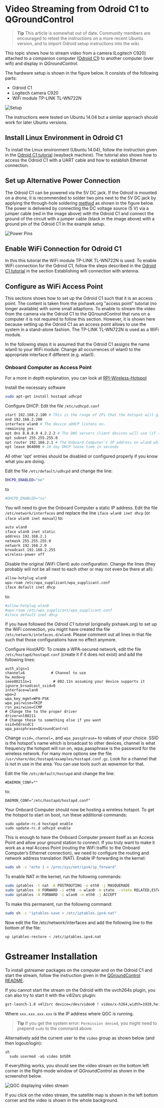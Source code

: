 # Video Streaming from Odroid C1 to QGroundControl

> **Tip** This article is somewhat out of date. Community members are encouraged to retest the instructions on a more recent Ubuntu version, and to import Odroid setup instructions into the wiki.

This topic shows how to stream video from a camera (Logitech C920) attached to a companion computer ([Odroid C1](https://magazine.odroid.com/wp-content/uploads/odroid-c1-user-manual.pdf)) to another computer (over wifi) and display in *QGroundControl*.

The hardware setup is shown in the figure below. It consists of the following parts:

* Odroid C1
* Logitech camera C920
* WiFi module TP-LINK TL-WN722N

![Setup](../../assets/videostreaming/setup_whole.jpg)

The instructions were tested on Ubuntu 14.04 but a similar approach should work for later Ubuntu versions.

## Install Linux Environment in Odroid C1

To install the Linux environment (Ubuntu 14.04), follow the instruction given in the [Odroid C1 tutorial](http://web.archive.org/web/20180617111122/http://pixhawk.org/peripherals/onboard_computers/odroid_c1) (wayback machine). The tutorial also shows how to access the Odroid C1 with a UART cable and how to establish Ethernet connection.

## Set up Alternative Power Connection

The Odroid C1 can be powered via the 5V DC jack. If the Odroid is mounted on a drone, it is recommended to solder two pins next to the 5V DC jack by applying the through-hole soldering [method](https://learn.sparkfun.com/tutorials/how-to-solder---through-hole-soldering) as shown in the figure below. The power is delivered by connecting the DC voltage source (5 V) via a jumper cable (red in the image above) with the Odroid C1 and connect the ground of the circuit with a jumper cable (black in the image above) with a ground pin of the Odroid C1 in the example setup.

![Power Pins](../../assets/videostreaming/power-pins.jpg)

## Enable WiFi Connection for Odroid C1

In this this tutorial the WiFi module TP-LINK TL-WN722N is used. To enable WiFi connection for the Odroid C1, follow the steps described in the [Odroid C1 tutorial](http://web.archive.org/web/20180617111122/http://pixhawk.org/peripherals/onboard_computers/odroid_c1) in the section Establishing wifi connection with antenna.

## Configure as WiFi Access Point

This sections shows how to set up the Odroid C1 such that it is an access point. The content is taken from the pixhawk.org "access point" tutorial (no longer available) with some small adaptions. To enable to stream the video from the camera via the Odroid C1 to the QGroundControl that runs on a computer it is not required to follow this section. However, it is shown here because setting up the Odroid C1 as an access point allows to use the system in a stand-alone fashion. The TP-LINK TL-WN722N is used as a WiFi module.

In the following steps it is assumed that the Odroid C1 assigns the name wlan0 to your WiFi module. Change all occurrences of wlan0 to the appropriate interface if different (e.g. wlan1).

### Onboard Computer as Access Point

For a more in depth explanation, you can look at [RPI-Wireless-Hotspot](http://elinux.org/RPI-Wireless-Hotspot)

Install the necessary software

```bash
sudo apt-get install hostapd udhcpd
```

Configure DHCP. Edit the file `/etc/udhcpd.conf`

```bash
start 192.168.2.100 # This is the range of IPs that the hotspot will give to client devices.
end 192.168.2.200
interface wlan0 # The device uDHCP listens on.
remaining yes
opt dns 8.8.8.8 4.2.2.2 # The DNS servers client devices will use (if routing through the Ethernet link).
opt subnet 255.255.255.0
opt router 192.168.2.1 # The Onboard Computer's IP address on wlan0 which we will set up shortly.
opt lease 864000 # 10 day DHCP lease time in seconds
```

All other 'opt' entries should be disabled or configured properly if you know what you are doing.

Edit the file `/etc/default/udhcpd` and change the line:

```bash
DHCPD_ENABLED="no"
```

to

```bash
#DHCPD_ENABLED="no"
```

You will need to give the Onboard Computer a static IP address. Edit the file `/etc/network/interfaces` and replace the line `iface wlan0 inet dhcp` (or `iface wlan0 inet manual`) to:

```sh
auto wlan0
iface wlan0 inet static
address 192.168.2.1
netmask 255.255.255.0
network 192.168.2.0
broadcast 192.168.2.255
wireless-power off
```

Disable the original (WiFi Client) auto configuration. Change the lines (they probably will not be all next to each other or may not even be there at all):

```sh
allow-hotplug wlan0
wpa-roam /etc/wpa_supplicant/wpa_supplicant.conf
iface default inet dhcp
```

to:

```sh
#allow-hotplug wlan0
#wpa-roam /etc/wpa_supplicant/wpa_supplicant.conf
#iface default inet dhcp
```

If you have followed the *Odroid C1 tutorial* (originally pixhawk.org) to set up the WiFi connection, you might have created the file `/etc/network/intefaces.d/wlan0`. Please comment out all lines in that file such that those configurations have no effect anymore.

Configure HostAPD: To create a WPA-secured network, edit the file `/etc/hostapd/hostapd.conf` (create it if it does not exist) and add the following lines:

    auth_algs=1
    channel=6            # Channel to use
    hw_mode=g
    ieee80211n=1          # 802.11n assuming your device supports it
    ignore_broadcast_ssid=0
    interface=wlan0
    wpa=2
    wpa_key_mgmt=WPA-PSK
    wpa_pairwise=TKIP
    rsn_pairwise=CCMP
    # Change the to the proper driver
    driver=nl80211
    # Change these to something else if you want
    ssid=OdroidC1
    wpa_passphrase=QGroundControl
    

Change `ssid=`, `channel=`, and `wpa_passphrase=` to values of your choice. SSID is the hotspot's name which is broadcast to other devices, channel is what frequency the hotspot will run on, wpa_passphrase is the password for the wireless network. For many more options see the file `/usr/share/doc/hostapd/examples/hostapd.conf.gz`. Look for a channel that is not in use in the area. You can use tools such as *wavemon* for that.

Edit the file `/etc/default/hostapd` and change the line:

    #DAEMON_CONF=""
    

to:

    DAEMON_CONF="/etc/hostapd/hostapd.conf"
    

Your Onboard Computer should now be hosting a wireless hotspot. To get the hotspot to start on boot, run these additional commands:

    sudo update-rc.d hostapd enable
    sudo update-rc.d udhcpd enable
    

This is enough to have the Onboard Computer present itself as an Access Point and allow your ground station to connect. If you truly want to make it work as a real Access Point (routing the WiFi traffic to the Onboard Computer’s Ethernet connection), we need to configure the routing and network address translation (NAT). Enable IP forwarding in the kernel:

```sh
sudo sh -c "echo 1 > /proc/sys/net/ipv4/ip_forward"
```

To enable NAT in the kernel, run the following commands:

```sh
sudo iptables -t nat -A POSTROUTING -o eth0 -j MASQUERADE
sudo iptables -A FORWARD -i eth0 -o wlan0 -m state --state RELATED,ESTABLISHED -j ACCEPT
sudo iptables -A FORWARD -i wlan0 -o eth0 -j ACCEPT
```

To make this permanent, run the following command:

```sh
sudo sh -c "iptables-save > /etc/iptables.ipv4.nat"
```

Now edit the file /etc/network/interfaces and add the following line to the bottom of the file:

```sh
up iptables-restore < /etc/iptables.ipv4.nat
```

# Gstreamer Installation

To install gstreamer packages on the computer and on the Odroid C1 and start the stream, follow the instruction given in the [QGroundControl README](https://github.com/mavlink/qgroundcontrol/blob/master/src/VideoStreaming/README.md).

If you cannot start the stream on the Odroid with the uvch264s plugin, you can also try to start it with the v4l2src plugin:

```sh
gst-launch-1.0 v4l2src device=/dev/video0 ! video/x-h264,width=1920,height=1080,framerate=24/1 ! h264parse ! rtph264pay ! udpsink host=xxx.xxx.xxx.xxx port=5000
```

Where `xxx.xxx.xxx.xxx` is the IP address where QGC is running.

> **Tip** If you get the system error: `Permission denied`, you might need to prepend `sudo` to the command above.

Alternatively add the current user to the `video` group as shown below (and then logout/login):

    sh
      sudo usermod -aG video $USER

If everything works, you should see the video stream on the bottom left corner in the flight-mode window of *QGroundControl* as shown in the screenshot below.

![QGC displaying video stream](../../assets/videostreaming/qgc-screenshot.png)

If you click on the video stream, the satellite map is shown in the left bottom corner and the video is shown in the whole background.